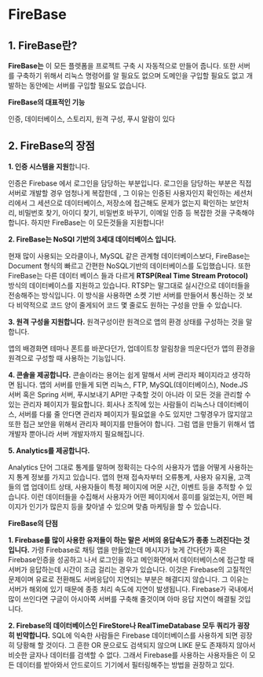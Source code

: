 # FireBase



## 1. FireBase란?

**FireBase는** 이 모든 플렛폼을 프로젝트 구축 시 자동적으로 만들어 줍니다. 또한 서버를 구축하기 위해서 리눅스 명령어를 알 필요도 없으며 도메인을 구입할 필요도 없고 개발하는 동안에는 서버를 구입할 필요도 없습니다. 



**FireBase의 대표적인 기능**

인증, 데이터베이스, 스토리지, 원격 구성, 푸시 알람이 있다



## 2. FireBase의 장점

**1. 인증 시스템을 지원**합니다. 

인증은 Firebase 에서 로그인을 담당하는 부분입니다. 로그인을 담당하는 부분은 직접 서버로 개발할 경우 엄청나게 복잡한데 , 그 이유는 인증된 사용자인지 확인하는 세션처리에서 그 세션으로 데이터베이스, 저장소에 접근해도 문제가 없는지 확인하는 보안처리, 비밀번호 찾기, 아이디 찾기, 비밀번호 바꾸기, 이메일 인증 등 복잡한 것을 구축해야 합니다.  하지만 FireBase는 이 모든것들을 지원합니다!



**2. FireBase는 NoSQl 기반의 3세대 데이터베이스 입니다.** 

현재 많이 사용되는 오라클이나, MySQL 같은 관계형 데이터베이스보다,  FireBase는 Document 형식의 빠르고 간편한 NoSQL기반의 데이터베이스를 도입했습니다. 또한  FireBase는 다른 데이터 베이스 들과 다르게 **RTSP(Real Time Stream Protocol)** 방식의 데이터베이스를 지원하고 있습니다.     RTSP는 말그대로 실시간으로 데이터들을 전송해주는 방식입니다.  이 방식을 사용하면 소켓 기반 서버를 만들어서 통신하는 것 보다 비약적으로 코드 양이 줄게되어 코드 몇 줄로도 원하는 구성을 만들 수 있습니다.



**3. 원격 구성을 지원합니다.** 원격구성이란 원격으로 앱의 환경 상태를 구성하는 것을 말합니다.

앱의 배경화면 테마나 폰트를 바꾼다던가, 업데이트창 알림창을 띄운다던가 앱의 환경을 원격으로 구성할 때 사용하는 기능입니다. 



**4. 콘솔을 제공합니다.** 콘솔이라는 용어는 쉽게 말해서 서버 관리자 페이지라고 생각하면 됩니다. 앱의 서버를 만들게 되면 리눅스, FTP, MySQL(데이터베이스), Node.JS 서버 혹은 Spring 서버, 푸시보내기  API만 구축할 것이 아니라 이 모든 것을 관리할 수 있는 관리자 페이지가 필요합니다. 회사나 조직에 있는 사람들이 리눅스나 데이터베이스, 서버를 다룰 줄 안다면 관리자 페이지가 필요없을 수도 있지만 그렇경우가 많지않고 또한 접근 보안을 위해서 관리자 페이지를 만들어야 합니다. 그럼 앱을 만들기 위해서 앱개발자 뿐아니라 서버 개발자까지 필요해집니다. 



**5. Analytics를 제공합니다.** 

Analytics 단어 그대로 통계를 말하며 정확히는 다수의 사용자가 앱을 어떻게 사용하는지 통계 정보를 가지고 있습니다. 앱의 현재 접속자부터 오류통계, 사용자 유지율, 고객들의 앱 업데이트 상태, 사용자들이 특정 페이지에 머문 시간, 이벤트 등을 추적할 수 있습니다. 이런 데이터들을 수집해서 사용자가 어떤 페이지에서 흥미를 잃었는지, 어떤 페이지가 인기가 많은지 등을 찾아낼 수 있으며 맞춤 마케팅을 할 수 있습니다.



**FireBase의 단점**

**1. Firebase를 많이 사용한 유저들이 하는 말은 서버의 응답속도가 종종 느려진다는 것입니다.** 가령 Firebase로 채팅 앱을 만들었는데 메시지가 늦게 간다던가 혹은 Firebase인증을 성공하고 나서 로그인을 하고 메인화면에서 데이터베이스에 접근할 때 서버가 응답하는데 시간이 조금 걸리는 경우가 있습니다. 이것은 Firebase의 고질적인 문제이며 유료로 전환해도 서버응답이 지연되는 부분은 해결디지 않습니다.  그 이유는 서버가 해외에 있기 때문에 종종 처리 속도에 지연이 발생됩니다. Firebase가 국내에서 많이 쓰인다면 구글이 아시아쪽 서버를 구축해 줄것이며 아마 응답 지연이 해결될 것입니다.

**2. Firebase의 데이터베이스인 FireStore나 RealTimeDatabase 모두 쿼리가 굉장히 빈약합니다.** SQL에 익숙한 사람들은 Firebase 데이터베이스를 사용하게 되면 굉장히 당황해 할 것이다.  그 흔한  OR 문으로도 검색되지 않으며 LIKE 문도 존재하지 않아서 비슷한 글자나 데이터를 검색할 수 없다. 그래서 Firebase를 사용하는 사용자들은 이 모든 데이터를 받아와서 안드로이드 기기에서 필터링해주는 방법을 권장하고 있다. 